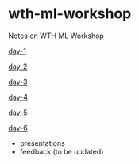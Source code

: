 # wth-ml-workshop
Notes on WTH ML Workshop

[day-1](https://github.com/ryubidragonfire/wth-ml-workshop/blob/master/day-1.md)

[day-2](https://github.com/ryubidragonfire/wth-ml-workshop/blob/master/day-2.md)

[day-3](https://github.com/ryubidragonfire/wth-ml-workshop/blob/master/day-3.md)

[day-4](https://github.com/ryubidragonfire/wth-ml-workshop/blob/master/day-4.md)

[day-5](https://github.com/ryubidragonfire/wth-ml-workshop/blob/master/day-5.md)

[day-6](https://github.com/ryubidragonfire/wth-ml-workshop/blob/master/day-6.md)
- presentations
- feedback (to be updated)
